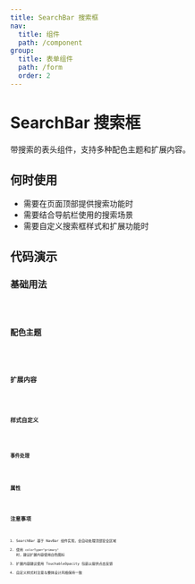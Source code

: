 ```yaml
---
title: SearchBar 搜索框
nav:
  title: 组件
  path: /component
group:
  title: 表单组件
  path: /form
  order: 2
---
```


# SearchBar 搜索框

带搜索的表头组件，支持多种配色主题和扩展内容。

## 何时使用

- 需要在页面顶部提供搜索功能时
- 需要结合导航栏使用的搜索场景
- 需要自定义搜索框样式和扩展功能时

## 代码演示

### 基础用法
<code src="./__fixtures__/basicUsage.tsx" />

### 配色主题
<code src="./__fixtures__/colorTheme.tsx" />

### 扩展内容
<code src="./__fixtures__/extraContent.tsx" />

### 样式自定义
<code src="./__fixtures__/customStyle.tsx" />

### 事件处理
<code src="./__fixtures__/eventHandling.tsx" />

## 属性

<API src="./SearchBar.tsx" hideTitle></API>

## 注意事项

1. SearchBar 基于 NavBar 组件实现，会自动处理顶部安全区域
2. 使用 `colorType="primary"` 时，建议扩展内容使用白色图标
3. 扩展内容建议使用 TouchableOpacity 包装以提供点击反馈
4. 自定义样式时注意与整体设计风格保持一致
